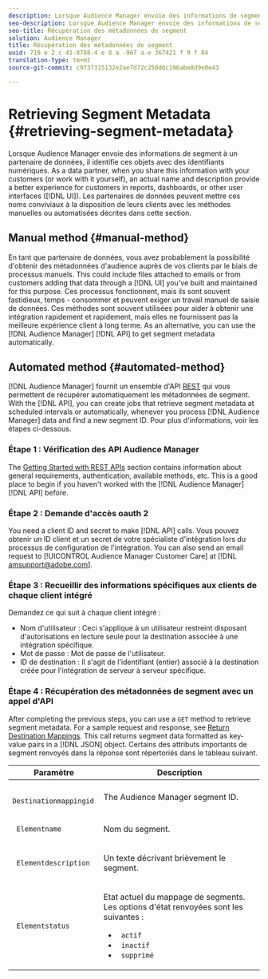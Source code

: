 ```yaml
---
description: Lorsque Audience Manager envoie des informations de segment à un partenaire de données, il identifie ces objets avec des identifiants numériques. En tant que partenaire de données, lorsque vous partagez ces informations avec vos clients (ou travaillez avec vous-même), un nom et une description réels offrent une meilleure expérience aux clients dans les rapports, les tableaux de bord ou d'autres interfaces utilisateur (UI). Les partenaires de données peuvent mettre ces noms conviviaux à la disposition de leurs clients avec les méthodes manuelles ou automatisées décrites dans cette section.
seo-description: Lorsque Audience Manager envoie des informations de segment à un partenaire de données, il identifie ces objets avec des identifiants numériques. En tant que partenaire de données, lorsque vous partagez ces informations avec vos clients (ou travaillez avec vous-même), un nom et une description réels offrent une meilleure expérience aux clients dans les rapports, les tableaux de bord ou d'autres interfaces utilisateur (UI). Les partenaires de données peuvent mettre ces noms conviviaux à la disposition de leurs clients avec les méthodes manuelles ou automatisées décrites dans cette section.
seo-title: Récupération des métadonnées de segment
solution: Audience Manager
title: Récupération des métadonnées de segment
uuid: 719 e 2 c 41-8788-4 e 8 a -967 a-e 367421 f 9 f 84
translation-type: tm+mt
source-git-commit: c9737315132e2ae7d72c250d8c196abe8d9e0e43

---
```



# Retrieving Segment Metadata {#retrieving-segment-metadata}

Lorsque Audience Manager envoie des informations de segment à un partenaire de données, il identifie ces objets avec des identifiants numériques. As a data partner, when you share this information with your customers (or work with it yourself), an actual name and description provide a better experience for customers in reports, dashboards, or other user interfaces ([!DNL UI]). Les partenaires de données peuvent mettre ces noms conviviaux à la disposition de leurs clients avec les méthodes manuelles ou automatisées décrites dans cette section.

## Manual method {#manual-method}

En tant que partenaire de données, vous avez probablement la possibilité d'obtenir des métadonnées d'audience auprès de vos clients par le biais de processus manuels. This could include files attached to emails or from customers adding that data through a [!DNL UI] you've built and maintained for this purpose. Ces processus fonctionnent, mais ils sont souvent fastidieux, temps - consommer et peuvent exiger un travail manuel de saisie de données. Ces méthodes sont souvent utilisées pour aider à obtenir une intégration rapidement et rapidement, mais elles ne fournissent pas la meilleure expérience client à long terme. As an alternative, you can use the [!DNL Audience Manager] [!DNL API] to get segment metadata automatically.

## Automated method {#automated-method}

[!DNL Audience Manager] fournit un ensemble d'API [REST](../../api/rest-api-main/rest-api-main.md) qui vous permettent de récupérer automatiquement les métadonnées de segment. With the [!DNL API], you can create jobs that retrieve segment metadata at scheduled intervals or automatically, whenever you process [!DNL Audience Manager] data and find a new segment ID. Pour plus d'informations, voir les étapes ci-dessous.

### Étape 1 : Vérification des API Audience Manager

The [Getting Started with REST APIs](../../api/rest-api-main/aam-api-getting-started.md) section contains information about general requirements, authentication, available methods, etc. This is a good place to begin if you haven't worked with the [!DNL Audience Manager] [!DNL API] before.

### Étape 2 : Demande d'accès oauth 2

You need a client ID and secret to make [!DNL API] calls. Vous pouvez obtenir un ID client et un secret de votre spécialiste d'intégration lors du processus de configuration de l'intégration. You can also send an email request to [!UICONTROL Audience Manager Customer Care] at [!DNL amsupport@adobe.com].

### Étape 3 : Recueillir des informations spécifiques aux clients de chaque client intégré

Demandez ce qui suit à chaque client intégré :

* Nom d'utilisateur : Ceci s'applique à un utilisateur restreint disposant d'autorisations en lecture seule pour la destination associée à une intégration spécifique.
* Mot de passe : Mot de passe de l'utilisateur.
* ID de destination : Il s'agit de l'identifiant (entier) associé à la destination créée pour l'intégration de serveur à serveur spécifique.

### Étape 4 : Récupération des métadonnées de segment avec un appel d'API

After completing the previous steps, you can use a `GET` method to retrieve segment metadata. For a sample request and response, see [Return Destination Mappings](../../api/rest-api-main/aam-api-destinations/aam-api-retrieve-destinations.md#return-dest-mappings). This call returns segment data formatted as key-value pairs in a [!DNL JSON] object. Certains des attributs importants de segment renvoyés dans la réponse sont répertoriés dans le tableau suivant.

<table id="table_446384AE9A36408A9C570CB7DB72C3D6"> 
 <thead> 
  <tr> 
   <th colname="col1" class="entry"> Paramètre </th> 
   <th colname="col2" class="entry"> Description </th> 
  </tr> 
 </thead>
 <tbody> 
  <tr> 
   <td colname="col1"> <p> <code> Destinationmappingid</code> </p> </td> 
   <td colname="col2"> <p>The <span class="keyword"> Audience Manager</span> segment ID. </p> </td> 
  </tr> 
  <tr> 
   <td colname="col1"> <p> <code> Elementname</code> </p> </td> 
   <td colname="col2"> <p>Nom du segment. </p> </td> 
  </tr> 
  <tr> 
   <td colname="col1"> <p> <code> Elementdescription</code> </p> </td> 
   <td colname="col2"> <p>Un texte décrivant brièvement le segment. </p> </td> 
  </tr> 
  <tr> 
   <td colname="col1"> <p> <code> Elementstatus</code> </p> </td> 
   <td colname="col2"> <p>Etat actuel du mappage de segments. Les options d'état renvoyées sont les suivantes : </p> 
    <ul id="ul_BA3A1F5A773D4ECD9A1A3A1118BDDA8A"> 
     <li id="li_A12B858BD0AD4F35BCD50A4D113D86FF"> <code> actif</code> </li> 
     <li id="li_98C04A861C2D4364B5FBD24498E8E9C5"> <code> inactif</code> </li> 
     <li id="li_1913A10948894FF3B507C0A3FE775CC1"> <code> supprimé</code> </li> 
    </ul> </td> 
  </tr> 
 </tbody> 
</table>